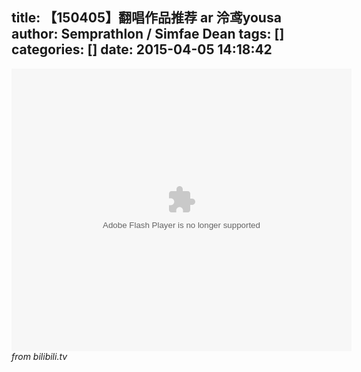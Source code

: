 title: 【150405】翻唱作品推荐 ar 泠鸢yousa
author: Semprathlon / Simfae Dean
tags: []
categories: []
date: 2015-04-05 14:18:42
---
<embed height="452" width="544" quality="high" allowfullscreen="true" type="application/x-shockwave-flash" src="http://share.acg.tv/flash.swf" flashvars="aid=2149900&page=1" pluginspage="http://www.adobe.com/shockwave/download/download.cgi?P1_Prod_Version=ShockwaveFlash"/>
<em>from bilibili.tv</em>